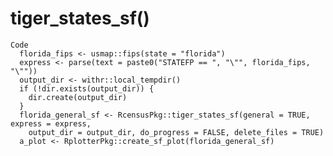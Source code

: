 # tiger_states_sf()

    Code
      florida_fips <- usmap::fips(state = "florida")
      express <- parse(text = paste0("STATEFP == ", "\"", florida_fips, "\""))
      output_dir <- withr::local_tempdir()
      if (!dir.exists(output_dir)) {
        dir.create(output_dir)
      }
      florida_general_sf <- RcensusPkg::tiger_states_sf(general = TRUE, express = express,
        output_dir = output_dir, do_progress = FALSE, delete_files = TRUE)
      a_plot <- RplotterPkg::create_sf_plot(florida_general_sf)

